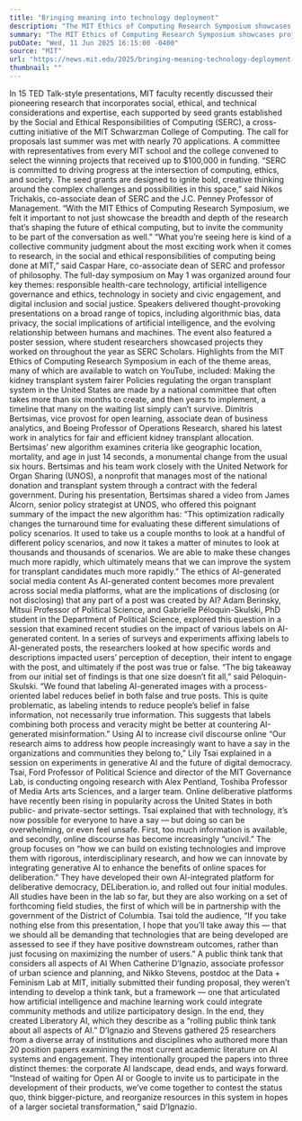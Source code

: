 ```yaml
---
title: "Bringing meaning into technology deployment"
description: "The MIT Ethics of Computing Research Symposium showcases projects at the intersection of technology, ethics, and social responsibility."
summary: "The MIT Ethics of Computing Research Symposium showcases projects at the intersection of technology, ethics, and social"
pubDate: "Wed, 11 Jun 2025 16:15:00 -0400"
source: "MIT"
url: "https://news.mit.edu/2025/bringing-meaning-technology-deployment-0611"
thumbnail: ""
---
```


In 15 TED Talk-style presentations, MIT faculty recently discussed their pioneering research that incorporates social, ethical, and technical considerations and expertise, each supported by seed grants established by the Social and Ethical Responsibilities of Computing (SERC), a cross-cutting initiative of the MIT Schwarzman College of Computing. The call for proposals last summer was met with nearly 70 applications. A committee with representatives from every MIT school and the college convened to select the winning projects that received up to $100,000 in funding.
“SERC is committed to driving progress at the intersection of computing, ethics, and society. The seed grants are designed to ignite bold, creative thinking around the complex challenges and possibilities in this space,” said Nikos Trichakis, co-associate dean of SERC and the J.C. Penney Professor of Management. “With the MIT Ethics of Computing Research Symposium, we felt it important to not just showcase the breadth and depth of the research that’s shaping the future of ethical computing, but to invite the community to be part of the conversation as well.”
“What you’re seeing here is kind of a collective community judgment about the most exciting work when it comes to research, in the social and ethical responsibilities of computing being done at MIT,” said Caspar Hare, co-associate dean of SERC and professor of philosophy.
The full-day symposium on May 1 was organized around four key themes: responsible health-care technology, artificial intelligence governance and ethics, technology in society and civic engagement, and digital inclusion and social justice. Speakers delivered thought-provoking presentations on a broad range of topics, including algorithmic bias, data privacy, the social implications of artificial intelligence, and the evolving relationship between humans and machines. The event also featured a poster session, where student researchers showcased projects they worked on throughout the year as SERC Scholars.
Highlights from the MIT Ethics of Computing Research Symposium in each of the theme areas, many of which are available to watch on YouTube, included:
Making the kidney transplant system fairer
Policies regulating the organ transplant system in the United States are made by a national committee that often takes more than six months to create, and then years to implement, a timeline that many on the waiting list simply can’t survive.
Dimitris Bertsimas, vice provost for open learning, associate dean of business analytics, and Boeing Professor of Operations Research, shared his latest work in analytics for fair and efficient kidney transplant allocation. Bertsimas’ new algorithm examines criteria like geographic location, mortality, and age in just 14 seconds, a monumental change from the usual six hours.
Bertsimas and his team work closely with the United Network for Organ Sharing (UNOS), a nonprofit that manages most of the national donation and transplant system through a contract with the federal government. During his presentation, Bertsimas shared a video from James Alcorn, senior policy strategist at UNOS, who offered this poignant summary of the impact the new algorithm has:
“This optimization radically changes the turnaround time for evaluating these different simulations of policy scenarios. It used to take us a couple months to look at a handful of different policy scenarios, and now it takes a matter of minutes to look at thousands and thousands of scenarios. We are able to make these changes much more rapidly, which ultimately means that we can improve the system for transplant candidates much more rapidly.”
The ethics of AI-generated social media content
As AI-generated content becomes more prevalent across social media platforms, what are the implications of disclosing (or not disclosing) that any part of a post was created by AI? Adam Berinsky, Mitsui Professor of Political Science, and Gabrielle Péloquin-Skulski, PhD student in the Department of Political Science, explored this question in a session that examined recent studies on the impact of various labels on AI-generated content.
In a series of surveys and experiments affixing labels to AI-generated posts, the researchers looked at how specific words and descriptions impacted users’ perception of deception, their intent to engage with the post, and ultimately if the post was true or false.
“The big takeaway from our initial set of findings is that one size doesn’t fit all,” said Péloquin-Skulski. “We found that labeling AI-generated images with a process-oriented label reduces belief in both false and true posts. This is quite problematic, as labeling intends to reduce people’s belief in false information, not necessarily true information. This suggests that labels combining both process and veracity might be better at countering AI-generated misinformation.”
Using AI to increase civil discourse online
“Our research aims to address how people increasingly want to have a say in the organizations and communities they belong to,” Lily Tsai explained in a session on experiments in generative AI and the future of digital democracy. Tsai, Ford Professor of Political Science and director of the MIT Governance Lab, is conducting ongoing research with Alex Pentland, Toshiba Professor of Media Arts arts Sciences, and a larger team.
Online deliberative platforms have recently been rising in popularity across the United States in both public- and private-sector settings. Tsai explained that with technology, it’s now possible for everyone to have a say — but doing so can be overwhelming, or even feel unsafe. First, too much information is available, and secondly, online discourse has become increasingly “uncivil.”
The group focuses on “how we can build on existing technologies and improve them with rigorous, interdisciplinary research, and how we can innovate by integrating generative AI to enhance the benefits of online spaces for deliberation.” They have developed their own AI-integrated platform for deliberative democracy, DELiberation.io, and rolled out four initial modules. All studies have been in the lab so far, but they are also working on a set of forthcoming field studies, the first of which will be in partnership with the government of the District of Columbia.
Tsai told the audience, “If you take nothing else from this presentation, I hope that you’ll take away this — that we should all be demanding that technologies that are being developed are assessed to see if they have positive downstream outcomes, rather than just focusing on maximizing the number of users.”
A public think tank that considers all aspects of AI
When Catherine D’Ignazio, associate professor of urban science and planning, and Nikko Stevens, postdoc at the Data + Feminism Lab at MIT, initially submitted their funding proposal, they weren’t intending to develop a think tank, but a framework — one that articulated how artificial intelligence and machine learning work could integrate community methods and utilize participatory design.
In the end, they created Liberatory AI, which they describe as a “rolling public think tank about all aspects of AI.” D’Ignazio and Stevens gathered 25 researchers from a diverse array of institutions and disciplines who authored more than 20 position papers examining the most current academic literature on AI systems and engagement. They intentionally grouped the papers into three distinct themes: the corporate AI landscape, dead ends, and ways forward.
“Instead of waiting for Open AI or Google to invite us to participate in the development of their products, we’ve come together to contest the status quo, think bigger-picture, and reorganize resources in this system in hopes of a larger societal transformation,” said D’Ignazio.